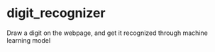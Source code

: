 # digit_recognizer
Draw a digit on the webpage, and get it recognized through machine learning model
